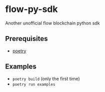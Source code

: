 # flow-py-sdk

Another unofficial flow blockchain python sdk

## Prerequisites

- [poetry](https://python-poetry.org/docs/)

## Examples

- `poetry build` (only the first time)
- `poetry run examples`